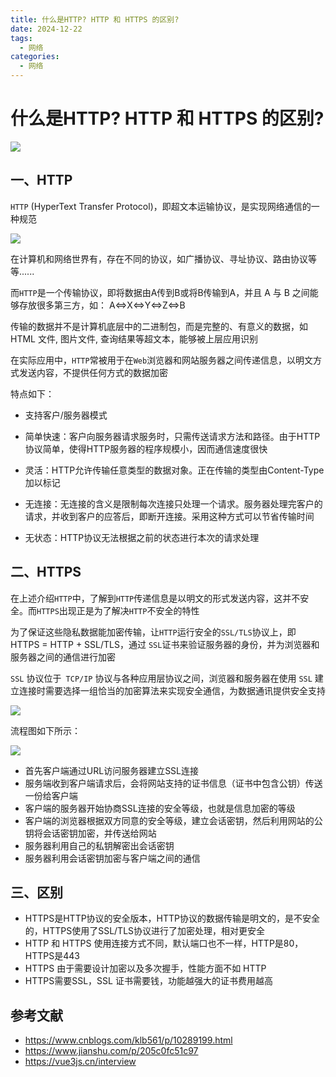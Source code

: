 ```yaml
---
title: 什么是HTTP? HTTP 和 HTTPS 的区别?
date: 2024-12-22
tags:
  - 网络
categories:
  - 网络
---
```



# 什么是HTTP? HTTP 和 HTTPS 的区别?

 ![](https://static.vue-js.com/f50c71f0-b20b-11eb-ab90-d9ae814b240d.png)

## 一、HTTP

`HTTP` (HyperText Transfer Protocol)，即超文本运输协议，是实现网络通信的一种规范

 ![](https://static.vue-js.com/fda119b0-b20b-11eb-85f6-6fac77c0c9b3.png)

在计算机和网络世界有，存在不同的协议，如广播协议、寻址协议、路由协议等等......

而`HTTP`是一个传输协议，即将数据由A传到B或将B传输到A，并且 A 与 B 之间能够存放很多第三方，如： A<=>X<=>Y<=>Z<=>B

传输的数据并不是计算机底层中的二进制包，而是完整的、有意义的数据，如HTML 文件, 图片文件, 查询结果等超文本，能够被上层应用识别

在实际应用中，`HTTP`常被用于在`Web`浏览器和网站服务器之间传递信息，以明文方式发送内容，不提供任何方式的数据加密

特点如下：

- 支持客户/服务器模式

- 简单快速：客户向服务器请求服务时，只需传送请求方法和路径。由于HTTP协议简单，使得HTTP服务器的程序规模小，因而通信速度很快
- 灵活：HTTP允许传输任意类型的数据对象。正在传输的类型由Content-Type加以标记
- 无连接：无连接的含义是限制每次连接只处理一个请求。服务器处理完客户的请求，并收到客户的应答后，即断开连接。采用这种方式可以节省传输时间
- 无状态：HTTP协议无法根据之前的状态进行本次的请求处理





## 二、HTTPS

在上述介绍`HTTP`中，了解到`HTTP`传递信息是以明文的形式发送内容，这并不安全。而`HTTPS`出现正是为了解决`HTTP`不安全的特性

为了保证这些隐私数据能加密传输，让`HTTP`运行安全的`SSL/TLS`协议上，即 HTTPS = HTTP + SSL/TLS，通过 `SSL`证书来验证服务器的身份，并为浏览器和服务器之间的通信进行加密

`SSL` 协议位于` TCP/IP` 协议与各种应用层协议之间，浏览器和服务器在使用 `SSL` 建立连接时需要选择一组恰当的加密算法来实现安全通信，为数据通讯提供安全支持

 ![](https://static.vue-js.com/078c50c0-b20c-11eb-ab90-d9ae814b240d.png)

流程图如下所示：

 ![](https://static.vue-js.com/0e409fc0-b20c-11eb-85f6-6fac77c0c9b3.png)

- 首先客户端通过URL访问服务器建立SSL连接
- 服务端收到客户端请求后，会将网站支持的证书信息（证书中包含公钥）传送一份给客户端
- 客户端的服务器开始协商SSL连接的安全等级，也就是信息加密的等级
- 客户端的浏览器根据双方同意的安全等级，建立会话密钥，然后利用网站的公钥将会话密钥加密，并传送给网站
- 服务器利用自己的私钥解密出会话密钥
- 服务器利用会话密钥加密与客户端之间的通信



## 三、区别

- HTTPS是HTTP协议的安全版本，HTTP协议的数据传输是明文的，是不安全的，HTTPS使用了SSL/TLS协议进行了加密处理，相对更安全
- HTTP 和 HTTPS 使用连接方式不同，默认端口也不一样，HTTP是80，HTTPS是443
- HTTPS 由于需要设计加密以及多次握手，性能方面不如 HTTP
- HTTPS需要SSL，SSL 证书需要钱，功能越强大的证书费用越高





## 参考文献

- https://www.cnblogs.com/klb561/p/10289199.html
- https://www.jianshu.com/p/205c0fc51c97
- https://vue3js.cn/interview